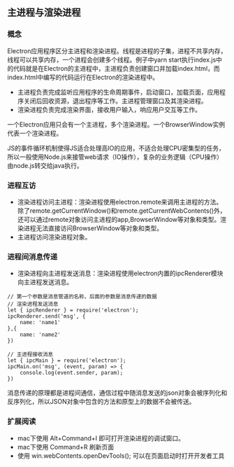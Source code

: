 ## 主进程与渲染进程

### 概念

Electron应用程序区分主进程和渲染进程。线程是进程的子集，进程不共享内存，线程可以共享内存，一个进程会创建多个线程。例子中yarn start执行index.js中的代码就是在Electron的主进程中，主进程负责创建窗口并加载index.html，而index.html中编写的代码运行在Electron的渲染进程中。

- 主进程负责完成监听应用程序的生命周期事件，启动窗口，加载页面，应用程序关闭后回收资源，退出程序等工作。主进程管理窗口及其渲染进程。
- 渲染进程负责完成渲染界面，接收用户输入，响应用户交互等工作。

一个Electron应用只会有一个主进程，多个渲染进程。一个BrowserWindow实例代表一个渲染进程。

JS的事件循环机制使得JS适合处理高IO的应用，不适合处理CPU密集型的任务，所以一般使用Node.js来接管web请求（IO操作），复杂的业务逻辑（CPU操作）由node.js转交给java执行。

### 进程互访

- 渲染进程访问主进程：渲染进程使用electron.remote来调用主进程的方法。除了remote.getCurrentWindow()和remote.getCurrentWebContents()外，还可以通过remote对象访问主进程的app,BrowserWindow等对象和类型。渲染进程无法直接访问BrowserWindow等对象和类型。
- 主进程访问渲染进程对象。

### 进程间消息传递

- 渲染进程向主进程发送消息：渲染进程使用electron内置的ipcRenderer模块向主进程发送消息。

```
// 第一个参数是消息管道的名称，后面的参数是消息传递的数据
// 渲染进程发送消息
let { ipcRenderer } = require('electron');
ipcRenderer.send('msg', {
    name: 'name1'
},{
    name: 'name2'
})

// 主进程接收消息
let { ipcMain } = require('electron');
ipcMain.on('msg', (event, param) => {
    console.log(event.sender, param);
})
```

消息传递的原理都是进程间通信，通信过程中随消息发送的json对象会被序列化和反序列化，所以JSON对象中包含的方法和原型上的数据不会被传送。

### 扩展阅读

- mac下使用 Alt+Command+I 即可打开渲染进程的调试窗口。
- mac下使用 Command+R 刷新页面
- 使用 win.webContents.openDevTools(); 可以在页面启动时打开开发者工具
